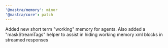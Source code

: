 ```yaml
---
'@mastra/memory': minor
'@mastra/core': patch
---
```


Added new short term "working" memory for agents. Also added a "maskStreamTags" helper to assist in hiding working memory xml blocks in streamed responses
